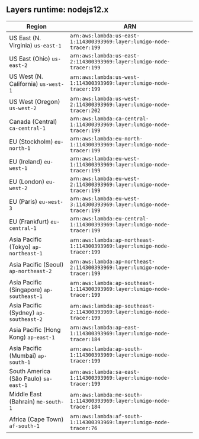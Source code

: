 Layers runtime: nodejs12.x
----
| Region | ARN |
| --- | --- |
|US East (N. Virginia)  `us-east-1`|`arn:aws:lambda:us-east-1:114300393969:layer:lumigo-node-tracer:199`|
|US East (Ohio)  `us-east-2`|`arn:aws:lambda:us-east-2:114300393969:layer:lumigo-node-tracer:199`|
|US West (N. California)  `us-west-1`|`arn:aws:lambda:us-west-1:114300393969:layer:lumigo-node-tracer:199`|
|US West (Oregon)  `us-west-2`|`arn:aws:lambda:us-west-2:114300393969:layer:lumigo-node-tracer:202`|
|Canada (Central)  `ca-central-1`|`arn:aws:lambda:ca-central-1:114300393969:layer:lumigo-node-tracer:199`|
|EU (Stockholm)  `eu-north-1`|`arn:aws:lambda:eu-north-1:114300393969:layer:lumigo-node-tracer:199`|
|EU (Ireland)  `eu-west-1`|`arn:aws:lambda:eu-west-1:114300393969:layer:lumigo-node-tracer:199`|
|EU (London)  `eu-west-2`|`arn:aws:lambda:eu-west-2:114300393969:layer:lumigo-node-tracer:199`|
|EU (Paris)  `eu-west-3`|`arn:aws:lambda:eu-west-3:114300393969:layer:lumigo-node-tracer:199`|
|EU (Frankfurt)  `eu-central-1`|`arn:aws:lambda:eu-central-1:114300393969:layer:lumigo-node-tracer:199`|
|Asia Pacific (Tokyo)  `ap-northeast-1`|`arn:aws:lambda:ap-northeast-1:114300393969:layer:lumigo-node-tracer:199`|
|Asia Pacific (Seoul)  `ap-northeast-2`|`arn:aws:lambda:ap-northeast-2:114300393969:layer:lumigo-node-tracer:199`|
|Asia Pacific (Singapore)  `ap-southeast-1`|`arn:aws:lambda:ap-southeast-1:114300393969:layer:lumigo-node-tracer:199`|
|Asia Pacific (Sydney)  `ap-southeast-2`|`arn:aws:lambda:ap-southeast-2:114300393969:layer:lumigo-node-tracer:199`|
|Asia Pacific (Hong Kong)  `ap-east-1`|`arn:aws:lambda:ap-east-1:114300393969:layer:lumigo-node-tracer:184`|
|Asia Pacific (Mumbai)  `ap-south-1`|`arn:aws:lambda:ap-south-1:114300393969:layer:lumigo-node-tracer:199`|
|South America (São Paulo)  `sa-east-1`|`arn:aws:lambda:sa-east-1:114300393969:layer:lumigo-node-tracer:199`|
|Middle East (Bahrain)  `me-south-1`|`arn:aws:lambda:me-south-1:114300393969:layer:lumigo-node-tracer:184`|
|Africa (Cape Town)  `af-south-1`|`arn:aws:lambda:af-south-1:114300393969:layer:lumigo-node-tracer:76`|
